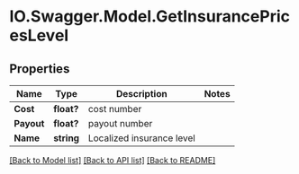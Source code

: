 # IO.Swagger.Model.GetInsurancePricesLevel
## Properties

Name | Type | Description | Notes
------------ | ------------- | ------------- | -------------
**Cost** | **float?** | cost number | 
**Payout** | **float?** | payout number | 
**Name** | **string** | Localized insurance level | 

[[Back to Model list]](../README.md#documentation-for-models) [[Back to API list]](../README.md#documentation-for-api-endpoints) [[Back to README]](../README.md)

